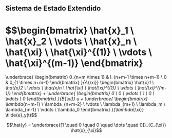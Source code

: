 ## Sistema de Estado Extendido

$$\begin{bmatrix} 
\hat{x}_1 \\
\hat{x}_2 \\
\vdots \\
\hat{x}_n \\
\hat{\xi} \\
\hat{\xi}^{(1)} \\
\vdots \\
\hat{\xi}^{(m-1)}
\end{bmatrix}
=
\underbrace{
\begin{bmatrix}
0_{n+m \times 1} & I_{n+m-1 \times n+m-1} \\
0 & 0_{1 \times n+m-1}
\end{bmatrix}
}_{A_{\xi}}
\begin{bmatrix}
\hat{x}_1 \\
\hat{x}_2 \\
\vdots \\
\hat{x}_n \\
\hat{\xi} \\
\hat{\xi}^{(1)} \\
\vdots \\
\hat{\xi}^{(m-1)}
\end{bmatrix}
+
\underbrace{
\begin{bmatrix}
0 \\
0 \\
\vdots \\
1 \\
0 \\
\vdots \\
0
\end{bmatrix}
}_{B_{\xi}} u
+
\underbrace{
\begin{bmatrix}
\lambda_{n+m-1} \\
\lambda_{n+m-2} \\
\vdots \\
\lambda_{m+1} \\
\lambda_m \\
\lambda_{m-1} \\
\vdots \\
\lambda_0
\end{bmatrix}
}_{\lambda_{\xi}} \tilde{e}_y(t)$$

$$\hat{y} = \underbrace{[1 \quad 0 \quad 0 \quad \dots \quad 0]}_{C_{\xi}} \hat{x}_{\xi}$$
